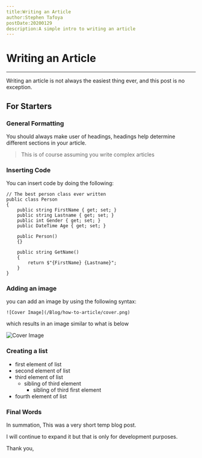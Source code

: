 ```yaml
---
title:Writing an Article
author:Stephen Tafoya
postDate:20200129
description:A simple intro to writing an article
---
```


# Writing an Article

----

Writing an article is not always the easiest thing ever, and this post is no exception.

## For Starters
### General Formatting
You should always make user of headings, headings help determine different sections in your article.

> This is of course assuming you write complex articles

### Inserting Code

You can insert code by doing the following:

<pre><code data-language="csharp">// The best person class ever written
public class Person
{
    public string FirstName { get; set; }
    public string Lastname { get; set; }
    public int Gender { get; set; }
    public DateTime Age { get; set; }

    public Person()
    {}

    public string GetName()
    {
        return $"{FirstName} {Lastname}";
    }
}
</code></pre>

### Adding an image

you can add an image by using the following syntax:

    ![Cover Image](/Blog/how-to-article/cover.png)

which results in an image similar to what is below

![Cover Image](/Blog/how-to-article/cover.png)

### Creating a list

- first element of list
- second element of list
- third element of list
    - sibling of third element
        - sibling of third first element
- fourth element of list

### Final Words
In summation, This was a very short temp blog post.

I will continue to expand it but that is only for development purposes.

Thank you,

